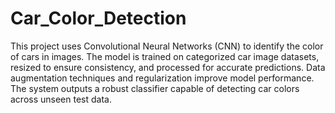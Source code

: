 # Car_Color_Detection
This project uses Convolutional Neural Networks (CNN) to identify the color of cars in images. The model is trained on categorized car image datasets, resized to ensure consistency, and processed for accurate predictions. Data augmentation techniques and regularization improve model performance. The system outputs a robust classifier capable of detecting car colors across unseen test data.

